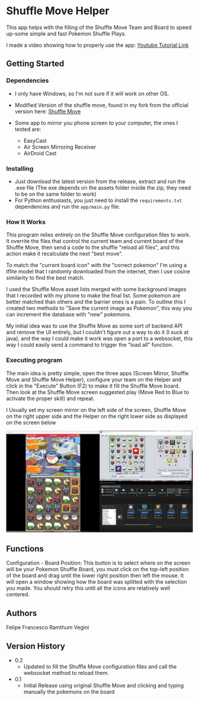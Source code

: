 # Shuffle Move Helper

This app helps with the filling of the Shuffle Move Team and Board to speed up-some simple and fast Pokemon Shuffle Plays.

I made a video showing how to properly use the app: [Youtube Tutorial Link](https://youtu.be/dj1tD3g5shQ)

## Getting Started

### Dependencies

* I only have Windows, so I'm not sure if it will work on other OS.

* Modified Version of the shuffle move, found in my fork from the official version here: [Shuffle Move](https://github.com/Fvegini/Shuffle-Move) 
* Some app to mirror you phone screen to your computer, the ones I tested are:
    * EasyCast
    * Air Screen Mirroring Receiver
    * AirDroid Cast


### Installing

* Just download the latest version from the release, extract and run the .exe file (The exe depends on the assets folder inside the zip, they need to be on the same folder to work)
* For Python enthusiasts, you just need to install the `requirements.txt` dependencies and run the `app/main.py` file.

### How It Works

This program relies entirely on the Shuffle Move configuration files to work. It overrite the files that control the current team and current board of the Shuffle Move, then send a code to the shuffle "reload all files", and this action make it recalculate the next "best move".

To match the "current board icon" with the "correct pokemon" I'm using a tflite model that I randomly downloaded from the internet, then I use cosine similarity to find the best match.

I used the Shuffle Move asset lists merged with some background images that I recorded with my phone to make the final list. Some pokemon are better matched than others and the barrier ones is a pain. To outline this I created two methods to "Save the current image as Pokemon", this way you can increment the database with "new" pokemons.

My initial idea was to use the Shuffle Move as some sort of backend API and remove the UI entirely, but I couldn't figure out a way to do it (I suck at java), and the way I could make it work was open a port to a websocket, this way I could easily send a command to trigger the "load all" function.

### Executing program

The main idea is pretty simple, open the three apps (Screen Mirror, Shuffle Move and Shuffle Move Helper), configure your team on the Helper and click in the "Execute" Button (F2) to make it fill the Shuffle Move board. Then look at the Shuffle Move screen suggested play (Move Red to Blue to activate the proper skill) and repeat.

I Usually set my screen mirror on the left side of the screen, Shuffle Move on the right upper side and the Helper on the right lower side as displayed on the screen below

<img src="assets/images/complete_screen.png" width="800">

## Functions

Configuration - Board Position: This button is to select where on the screen will be your Pokemon Shuffle Board, you must click on the top-left position of the board and drag until the lower right position then left the mouse. It will open a window showing how the board was splitted with the selection you made. You should retry this until all the icons are relatively well centered.




## Authors

Felipe Francesco Ramthum Vegini

## Version History

* 0.2
    * Updated to fill the Shuffle Move configuration files and call the websocket method to reload them.
* 0.1
    * Initial Release using original Shuffle Move and clicking and typing manually the pokemons on the board

